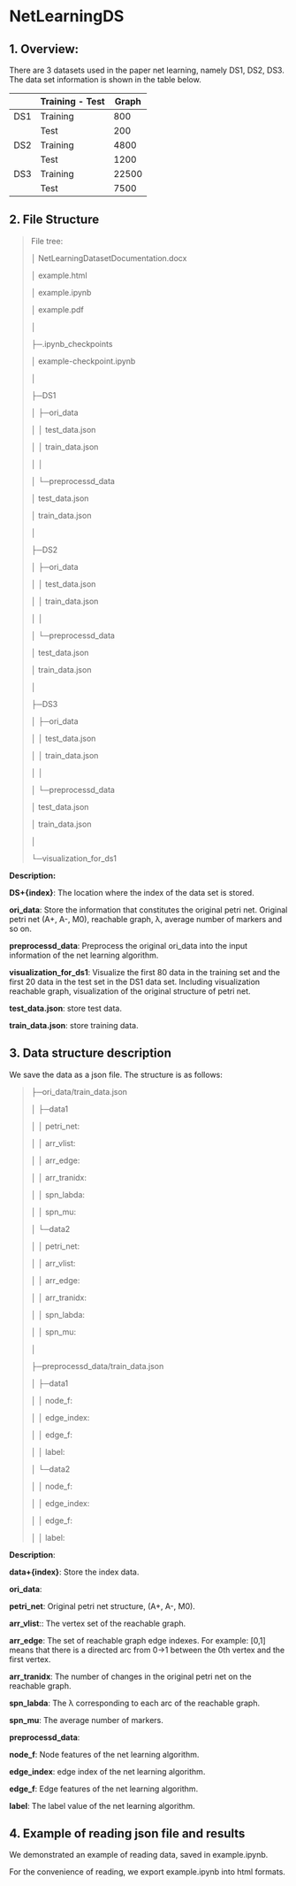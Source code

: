 # NetLearningDS

## 1.  Overview:

There are 3 datasets used in the paper net learning, namely DS1, DS2, DS3. The data set information is shown in the table below.

|      | Training - Test | Graph |
| ---- | --------------- | ----- |
| DS1  | Training        | 800   |
|      | Test            | 200   |
| DS2  | Training        | 4800  |
|      | Test            | 1200  |
| DS3  | Training        | 22500 |
|      | Test            | 7500  |



## 2.  File Structure

> File tree:
>
> │ NetLearningDatasetDocumentation.docx
>
> │ example.html
>
> │ example.ipynb
>
> │ example.pdf
>
> │ 
>
> ├─.ipynb_checkpoints
>
> │   example-checkpoint.ipynb
>
> │   
>
> ├─DS1
>
> │ ├─ori_data
>
> │ │   test_data.json
>
> │ │   train_data.json
>
> │ │   
>
> │ └─preprocessd_data
>
> │     test_data.json
>
> │     train_data.json
>
> │     
>
> ├─DS2
>
> │ ├─ori_data
>
> │ │   test_data.json
>
> │ │   train_data.json
>
> │ │   
>
> │ └─preprocessd_data
>
> │     test_data.json
>
> │     train_data.json
>
> │     
>
> ├─DS3
>
> │ ├─ori_data
>
> │ │   test_data.json
>
> │ │   train_data.json
>
> │ │   
>
> │ └─preprocessd_data
>
> │     test_data.json
>
> │     train_data.json
>
> │     
>
> └─visualization_for_ds1
>
>  

**Description:**

**DS+{index}**: The location where the index of the data set is stored.

**ori_data**: Store the information that constitutes the original petri net. Original petri net (A+, A-, M0), reachable graph, λ, average number of markers and so on.

**preprocessd_data**: Preprocess the original ori_data into the input information of the net learning algorithm.

**visualization_for_ds1**: Visualize the first 80 data in the training set and the first 20 data in the test set in the DS1 data set. Including visualization reachable graph, visualization of the original structure of petri net.

**test_data.json**: store test data.

**train_data.json**: store training data.



## 3.  Data structure description

We save the data as a json file. The structure is as follows:

 

> ├─ori_data/train_data.json
>
> │ ├─data1
>
> │ │   petri_net:
>
> │ │   arr_vlist:
>
> │ │   arr_edge:
>
> │ │   arr_tranidx:
>
> │ │   spn_labda:
>
> │ │   spn_mu:
>
> │ └─data2
>
> │ │   petri_net:
>
> │ │   arr_vlist:
>
> │ │   arr_edge:
>
> │ │   arr_tranidx:
>
> │ │   spn_labda:
>
> │ │   spn_mu:
>
> │     
>
> ├─preprocessd_data/train_data.json
>
> │ ├─data1
>
> │ │   node_f:
>
> │ │   edge_index:
>
> │ │   edge_f:
>
> │ │   label:
>
> │ └─data2
>
> │ │   node_f:
>
> │ │   edge_index:
>
> │ │   edge_f:
>
> │ │   label:
>
>  

 

**Description**:

**data+{index}**: Store the index data.

**ori_data**:

**petri_net**: Original petri net structure, (A+, A-, M0).

**arr_vlist**:: The vertex set of the reachable graph.

**arr_edge**: The set of reachable graph edge indexes. For example: [0,1] means that there is a directed arc from 0→1 between the 0th vertex and the first vertex.

**arr_tranidx**: The number of changes in the original petri net on the reachable graph.

**spn_labda**: The λ corresponding to each arc of the reachable graph.

**spn_mu**: The average number of markers.

 

**preprocessd_data**:

**node_f**: Node features of the net learning algorithm.

**edge_index**: edge index of the net learning algorithm.

**edge_f**: Edge features of the net learning algorithm.

**label**: The label value of the net learning algorithm.



## 4.  Example of reading json file and results 

We demonstrated an example of reading data, saved in example.ipynb.

For the convenience of reading, we export example.ipynb into  html formats.